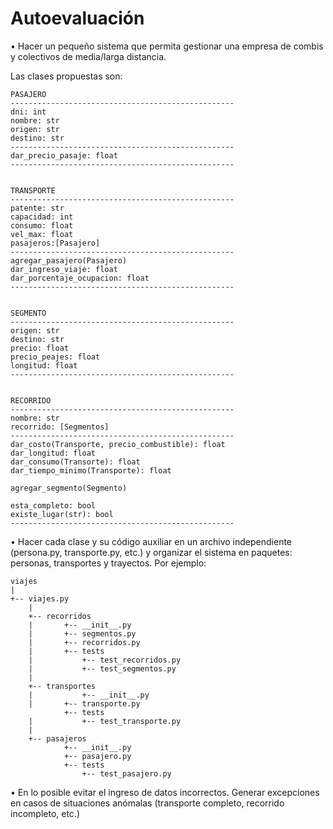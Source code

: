 # Autoevaluación

•	 Hacer un pequeño sistema que permita gestionar una empresa de combis y colectivos de media/larga distancia.

Las clases propuestas son:

```
PASAJERO
--------------------------------------------------
dni: int
nombre: str
origen: str
destino: str
--------------------------------------------------
dar_precio_pasaje: float 
--------------------------------------------------


TRANSPORTE
--------------------------------------------------
patente: str
capacidad: int
consumo: float
vel_max: float
pasajeros:[Pasajero]
--------------------------------------------------
agregar_pasajero(Pasajero)
dar_ingreso_viaje: float 
dar_porcentaje_ocupacion: float
--------------------------------------------------


SEGMENTO
--------------------------------------------------
origen: str
destino: str
precio: float
precio_peajes: float
longitud: float
--------------------------------------------------


RECORRIDO
--------------------------------------------------
nombre: str
recorrido: [Segmentos]
--------------------------------------------------
dar_costo(Transporte, precio_combustible): float
dar_longitud: float
dar_consumo(Transorte): float
dar_tiempo_minimo(Transporte): float

agregar_segmento(Segmento)

esta_completo: bool
existe_lugar(str): bool
--------------------------------------------------
```

•	Hacer cada clase y su código auxiliar en un archivo independiente (persona.py, transporte.py, etc.) y organizar el sistema en paquetes: personas, transportes y trayectos. Por ejemplo:

```
viajes
|
+--	viajes.py
	|
	+--	recorridos 
	|		+-- __init__.py
	|		+-- segmentos.py
	|		+-- recorridos.py
	|		+-- tests
	|			+-- test_recorridos.py
	|			+-- test_segmentos.py
	|
	+--	transportes 
	|       	+-- __init__.py
	|		+-- transporte.py
			+-- tests
	|			+-- test_transporte.py
	|
	+--	pasajeros 
			+-- __init__.py  
			+-- pasajero.py
 			+-- tests
				+-- test_pasajero.py
```

•	En lo posible evitar el ingreso de datos incorrectos. Generar excepciones en casos de situaciones anómalas (transporte completo, recorrido incompleto, etc.)

